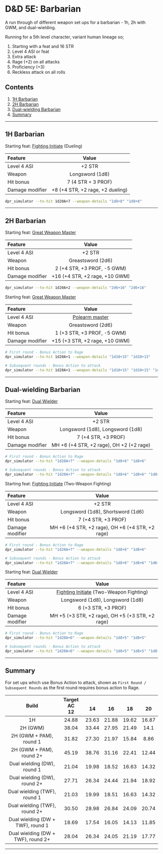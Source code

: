 # D&D 5E: Barbarian

A run through of different weapon set ups for a barbarian - 1h, 2h with GWM, and dual-wielding.

Running for a 5th level character, variant human lineage so;

1. Starting with a feat and 16 STR
1. Level 4 ASI or feat
1. Extra attack
1. Rage (+2) on all attacks
1. Proficiency (+3)
1. Reckless attack on all rolls

## Contents

1. [1H Barbarian](#1h-barbarian)
1. [2H Barbarian](#2h-barbarian)
1. [Dual-wielding Barbarian](#dual-wielding-barbarian)
1. [Summary](#summary)

---

## 1H Barbarian

Starting feat: [Fighting Initiate](http://dnd5e.wikidot.com/feat:fighting-initiate) (Dueling)

|Feature|Value|
|:---|:---:|
|Level 4 ASI|+2 STR|
|Weapon|Longsword (1d8)|
|Hit bonus|7 (4 STR + 3 PROF)|
|Damage modifier|+8 (+4 STR, +2 rage, +2 dueling)|

```bash
dpr_simulator --to-hit 1d20A+7 --weapon-details "1d8+8" "1d8+8"
```

---

## 2H Barbarian

Starting feat: [Great Weapon Master](http://dnd5e.wikidot.com/feat:great-weapon-master)

|Feature|Value|
|:---|:---:|
|Level 4 ASI|+2 STR|
|Weapon|Greastsword (2d6)|
|Hit bonus|2 (+4 STR, +3 PROF, -5 GWM)|
|Damage modifier|+16 (+4 STR, +2 rage, +10 GWM)|

```bash
dpr_simulator --to-hit 1d20A+2 --weapon-details "2d6+16" "2d6+16"
```

Starting feat: [Great Weapon Master](http://dnd5e.wikidot.com/feat:great-weapon-master)

|Feature|Value|
|:---|:---:|
|Level 4 ASI|[Polearm master](http://dnd5e.wikidot.com/feat:polearm-master)|
|Weapon|Greastsword (2d6)|
|Hit bonus|1 (+3 STR, +3 PROF, -5 GWM)|
|Damage modifier|+15 (+3 STR, +2 rage, +10 GWM)|

```bash
# First round - Bonus Action to Rage
dpr_simulator --to-hit 1d20A+1 --weapon-details "1d10+15" "1d10+15"

# Subsequent rounds - Bonus Action to attack
dpr_simulator --to-hit 1d20A+1 --weapon-details "1d10+15" "1d10+15" "1d4+15"
```

---

## Dual-wielding Barbarian

Starting feat: [Dual Wielder](http://dnd5e.wikidot.com/feat:dual-wielder)

|Feature|Value|
|:---|:---:|
|Level 4 ASI|+2 STR|
|Weapon|Longsword (1d8), Longsword (1d8)|
|Hit bonus|7 (+4 STR, +3 PROF)|
|Damage modifier|MH +6 (+4 STR, +2 rage), OH +2 (+2 rage)|

```bash
# First round - Bonus Action to Rage
dpr_simulator --to-hit "1d20A+7" --weapon-details "1d8+6" "1d8+6"

# Subsequent rounds - Bonus Action to attack
dpr_simulator --to-hit "1d20A+7" --weapon-details "1d8+6" "1d8+6" "1d8+2"
```

Starting feat: [Fighting Initiate](http://dnd5e.wikidot.com/feat:fighting-initiate) (Two-Weapon Fighting)

|Feature|Value|
|:---|:---:|
|Level 4 ASI|+2 STR|
|Weapon|Longsword (1d8), Shortsword (1d6)|
|Hit bonus|7 (+4 STR, +3 PROF)|
|Damage modifier|MH +6 (+4 STR, +2 rage), OH +6 (+4 STR, +2 rage)|


```bash
# First round - Bonus Action to Rage
dpr_simulator --to-hit "1d20A+7" --weapon-details "1d8+6" "1d8+6"

# Subsequent rounds - Bonus Action to attack
dpr_simulator --to-hit "1d20A+7" --weapon-details "1d8+6" "1d8+6" "1d6+6"
```

Starting feat: [Dual Wielder](http://dnd5e.wikidot.com/feat:dual-wielder)

|Feature|Value|
|:---|:---:|
|Level 4 ASI|[Fighting Initiate](http://dnd5e.wikidot.com/feat:fighting-initiate) (Two-Weapon Fighting)|
|Weapon|Longsword (1d8), Longsword (1d8)|
|Hit bonus|6 (+3 STR, +3 PROF)|
|Damage modifier|MH +5 (+3 STR, +2 rage), OH +5 (+3 STR, +2 rage)|

```bash
# First round - Bonus Action to Rage
dpr_simulator --to-hit "1d20A+6" --weapon-details "1d8+5" "1d8+5"

# Subsequent rounds - Bonus Action to attack
dpr_simulator --to-hit "1d20A+6" --weapon-details "1d8+5" "1d8+5" "1d8+5"
```

---

## Summary

For set ups which use Bonus Action to attack, shown as `First Round / Subsequent Rounds` as the first round requires bonus action to Rage.

|Build|Target AC<br />12|<br />14|<br />16|<br />18|<br />20|
|:---:|:---:|:---:|:---:|:---:|:---:|
|1H|24.88|23.63|21.88|19.62|16.87|
|2H (GWM)|38.04|33.44|27.95|21.49|14.1|
|2H (GWM + PAM), round 1|31.82|27.30|21.97|15.84|8.86|
|2H (GWM + PAM), round 2+|45.19|38.76|31.16|22.41|12.44|
|Dual wielding (DW), round 1|21.04|19.98|18.52|16.63|14.32|
|Dual wielding (DW), round 2+|27.71|26.34|24.44|21.94|18.92|
|Dual wielding (TWF), round 1|21.03|19.99|18.51|16.63|14.32|
|Dual wielding (TWF), round 2+|30.50|28.98|26.84|24.09|20.74|
|Dual wielding (DW + TWF), round 1|18.69|17.54|16.05|14.13|11.85|
|Dual wielding (DW + TWF), round 2+|28.04|26.34|24.05|21.19|17.77|

---
